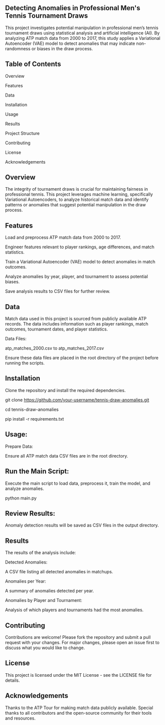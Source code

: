 ## Detecting Anomalies in Professional Men's Tennis Tournament Draws
This project investigates potential manipulation in professional men’s tennis tournament draws using statistical analysis and artificial intelligence (AI). By analyzing ATP match data from 2000 to 2017, this study applies a Variational Autoencoder (VAE) model to detect anomalies that may indicate non-randomness or biases in the draw process.

## Table of Contents

Overview

Features

Data

Installation

Usage

Results

Project Structure

Contributing

License

Acknowledgements


## Overview
The integrity of tournament draws is crucial for maintaining fairness in professional tennis. This project leverages machine learning, specifically Variational Autoencoders, to analyze historical match data and identify patterns or anomalies that suggest potential manipulation in the draw process.

## Features
Load and preprocess ATP match data from 2000 to 2017.

Engineer features relevant to player rankings, age differences, and match statistics.

Train a Variational Autoencoder (VAE) model to detect anomalies in match outcomes.

Analyze anomalies by year, player, and tournament to assess potential biases.

Save analysis results to CSV files for further review.

## Data
Match data used in this project is sourced from publicly available ATP records. The data includes information such as player rankings, match outcomes, tournament dates, and player statistics.

Data Files:

atp_matches_2000.csv to atp_matches_2017.csv

Ensure these data files are placed in the root directory of the project before running the scripts.


## Installation
Clone the repository and install the required dependencies.

git clone https://github.com/your-username/tennis-draw-anomalies.git

cd tennis-draw-anomalies

pip install -r requirements.txt

## Usage:

Prepare Data: 

Ensure all ATP match data CSV files are in the root directory.

## Run the Main Script: 

Execute the main script to load data, preprocess it, train the model, and analyze anomalies.

python main.py

## Review Results: 

Anomaly detection results will be saved as CSV files in the output directory.

## Results
The results of the analysis include:

Detected Anomalies:

A CSV file listing all detected anomalies in matchups.

Anomalies per Year: 

A summary of anomalies detected per year.

Anomalies by Player and Tournament: 

Analysis of which players and tournaments had the most anomalies.


## Contributing
Contributions are welcome! Please fork the repository and submit a pull request with your changes. For major changes, please open an issue first to discuss what you would like to change.

## License
This project is licensed under the MIT License - see the LICENSE file for details.

## Acknowledgements
Thanks to the ATP Tour for making match data publicly available.
Special thanks to all contributors and the open-source community for their tools and resources.
